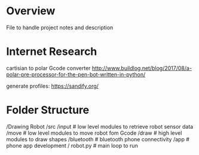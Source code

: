 # Overview

File to handle project notes and description

# Internet Research 

cartisian to polar Gcode converter
http://www.buildlog.net/blog/2017/08/a-polar-pre-processor-for-the-pen-bot-written-in-python/

generate profiles:
https://sandify.org/


# Folder Structure

/Drawing Robot
    /src
        /input     #  low level modules to retrieve robot sensor data
        /move      #  low level modules to move robot fom Gcode
        /draw      #  high level modules to draw shapes
        /bluetooth #  bluetooth phone connectivity
        /app       #  phone app development
        /
robot.py # main loop to run 

